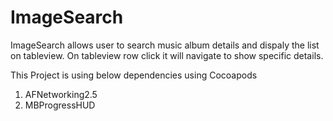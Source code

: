 # ImageSearch

ImageSearch allows user to search music album details and dispaly the list on tableview.
On tableview row click it will navigate to show specific details. 


This Project is using below dependencies using Cocoapods
1. AFNetworking2.5
2. MBProgressHUD

